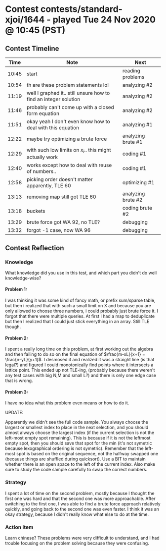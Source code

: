 # Contest contests/standard-xjoi/1644 - played Tue 24 Nov 2020 @ 10:45 (PST)

## Contest Timeline

| Time | Note | Next |
|----|----|----|
10:45 | start | reading problems
10:54 | th are these problem statements lol | analyzing #2
11:19 | well I graphed it.. still unsure how to find an integer solution | analyzing #2
11:46 | probably can't come up with a closed form equation | analyzing #2
11:51 | okay yeah I don't even know how to deal with this equation | analyzing #1
12:22 | maybe try optimizing a brute force | analyzing brute #1
12:29 | with such low limits on $x_i$.. this might actually work | coding #1
12:40 | works except how to deal with reuse of numbers.. | coding #1
12:58 | picking order doesn't matter apparently, TLE 60 | optimizing #1
13:13 | removing map still got TLE 60 | analyzing brute #2
13:18 | buckets | coding brute #2
13:29 | brute force got WA 92, no TLE? | debugging
13:32 | forgot -1 case, now WA 96 | debugging

## Contest Reflection

### Knowledge
What knowledge did you use in this test, and which part you didn't do well knowledge-wise?

#### Problem 1:

I was thinking it was some kind of fancy math, or prefix sum/sparse table, but then i realized that with such a small limit on X and because you are only allowed to choose three numbers, i could probably just brute force it. I forgot that there were multiple queries.
At first I had a map to deduplicate but then I realized that I could just stick everything in an array. Still TLE though.

#### Problem 2:

I spent a really long time on this problem, at first working out the algebra and then failing to do so on the final equation of $\frac{m-xL}{x+1} = \frac{n-yL}{y+1}$. I desmosed it and realized it was a straight line (is that legal?) and figured I could monotonically find points where it intersects a lattice point. This ended up not TLE-ing, (probably because there weren't any test cases with big N,M and small L?) and there is only one edge case that is wrong.

#### Problem 3:

I have no idea what this problem even means or how to do it.

UPDATE: 

Apparently we didn't see the full code sample. You always choose the largest or smallest index to place in the next selection, and you should almost always choose the largest index (if the current selection is not the left-most empty spot remaining). This is because if it is not the leftmost empty spot, then you should save that spot for the min (it's not symetric because lexographical ordering is not symetric). 
Remember that the left-most spot is based on the original sequence, not the halfway swapped one (because things are shuffled during quicksort). Use a BIT to maintain whether there is an open space to the left of the current index.
Also make sure to study the code sample carefully to swap the correct numbers.

### Strategy
I spent a lot of time on the second problem, mostly because I thought the first one was hard and that the second one was more approachable. After switching to the first one, I was able to find a brute force approach relatively quickly, and going back to the second one was even faster. I think it was an okay strategy, because I didn't really know what else to do at the time.

### Action item
Learn chinese? These problems were very difficult to understand, and I had trouble focusing on the problem solving because they were confusing.

